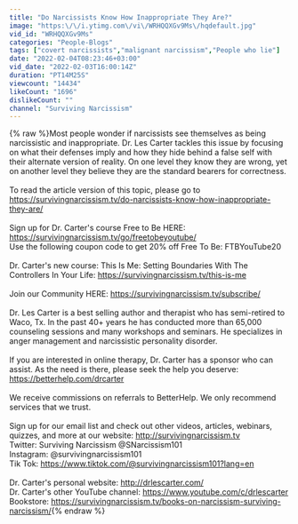 ```yaml
---
title: "Do Narcissists Know How Inappropriate They Are?"
image: "https:\/\/i.ytimg.com\/vi\/WRHQQXGv9Ms\/hqdefault.jpg"
vid_id: "WRHQQXGv9Ms"
categories: "People-Blogs"
tags: ["covert narcissists","malignant narcissism","People who lie"]
date: "2022-02-04T08:23:46+03:00"
vid_date: "2022-02-03T16:00:14Z"
duration: "PT14M25S"
viewcount: "14434"
likeCount: "1696"
dislikeCount: ""
channel: "Surviving Narcissism"
---
```

{% raw %}Most people wonder if narcissists see themselves as being narcissistic and inappropriate.  Dr. Les Carter tackles this issue by focusing on what their defenses imply and how they hide behind a false self with their alternate version of reality.  On one level they know they are wrong, yet on another level they believe they are the standard bearers for correctness.<br /><br />To read the article version of this topic, please go to <a rel="nofollow" target="blank" href="https://survivingnarcissism.tv/do-narcissists-know-how-inappropriate-they-are/">https://survivingnarcissism.tv/do-narcissists-know-how-inappropriate-they-are/</a> <br /><br />Sign up for Dr. Carter's course Free to Be HERE: <br /><a rel="nofollow" target="blank" href="https://survivingnarcissism.tv/go/freetobeyoutube/">https://survivingnarcissism.tv/go/freetobeyoutube/</a><br />Use the following coupon code to get 20% off Free To Be: FTBYouTube20<br /><br />Dr. Carter's new course:  This Is Me: Setting Boundaries With The Controllers In Your Life:   <a rel="nofollow" target="blank" href="https://survivingnarcissism.tv/this-is-me">https://survivingnarcissism.tv/this-is-me</a><br /><br />Join our Community HERE: <a rel="nofollow" target="blank" href="https://survivingnarcissism.tv/subscribe/">https://survivingnarcissism.tv/subscribe/</a><br /><br />Dr. Les Carter is a best selling author and therapist who has semi-retired to Waco, Tx. In the past 40+ years he has conducted more than 65,000 counseling sessions and many workshops and seminars.  He specializes in anger management and narcissistic personality disorder.<br /><br />If you are interested in online therapy, Dr. Carter has a sponsor who can assist.  As the need is there, please seek the help you deserve:  <a rel="nofollow" target="blank" href="https://betterhelp.com/drcarter">https://betterhelp.com/drcarter</a><br /><br />We receive commissions on referrals to BetterHelp. We only recommend services that we trust.<br /><br />Sign up for our email list and check out other videos, articles, webinars, quizzes, and more at our website:  <a rel="nofollow" target="blank" href="http://survivingnarcissism.tv">http://survivingnarcissism.tv</a><br />Twitter:  Surviving Narcissism @SNarcissism101<br />Instagram:  @survivingnarcissism101<br />Tik Tok:  <a rel="nofollow" target="blank" href="https://www.tiktok.com/@survivingnarcissism101?lang=en">https://www.tiktok.com/@survivingnarcissism101?lang=en</a><br /><br />Dr. Carter's personal website:  <a rel="nofollow" target="blank" href="http://drlescarter.com/">http://drlescarter.com/</a><br />Dr. Carter's other YouTube channel:  <a rel="nofollow" target="blank" href="https://www.youtube.com/c/drlescarter">https://www.youtube.com/c/drlescarter</a><br />Bookstore: <a rel="nofollow" target="blank" href="https://survivingnarcissism.tv/books-on-narcissism-surviving-narcissism/">https://survivingnarcissism.tv/books-on-narcissism-surviving-narcissism/</a>{% endraw %}
